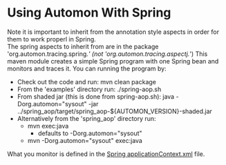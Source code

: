 # Using Automon With Spring
Note it is important to inherit from the annotation style aspects in order for them to work properl in Spring.  
The spring aspects to inherit from are in the package 'org.automon.tracing.spring.*' (not 'org.automon.tracing.aspectj.*')
This maven module creates a simple Spring program with one Spring bean and monitors and traces it.  You can running the program by:
* Check out the code and run: mvn clean package
* From the 'examples' directory run: ./spring-aop.sh
* From shaded jar (this is done from spring-aop.sh): java  -Dorg.automon="sysout" -jar ../spring_aop/target/spring_aop-${AUTOMON_VERSION}-shaded.jar
* Alternatively from the 'spring_aop' directory run: 
  * mvn exec:java 
    * defaults to -Dorg.automon="sysout" 
  * mvn -Dorg.automon="sysout" exec:java 

What you monitor is defined in the [Spring applicationContext.xml](https://github.com/stevensouza/automon/blob/master/spring_aop/src/main/resources/applicationContext.xml) file.

